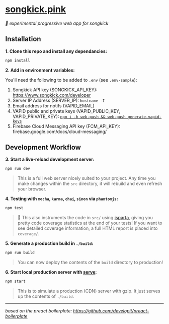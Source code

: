 # [songkick.pink](https://songkick.pink)
_:nail_care: experimental progressive web app for songkick_

## Installation

**1. Clone this repo and install any dependancies:**

```sh
npm install
```

**2. Add in environment variables:**

You'll need the following to be added to `.env` (see `.env-sample`):

1. Songkick API key (SONGKICK_API_KEY): https://www.songkick.com/developer
2. Server IP Address (SERVER_IP): `hostname -I`
3. Email address for notifs (VAPID_EMAIL)
4. VAPID public and private keys (VAPID_PUBLIC_KEY, VAPID_PRIVATE_KEY): [`npm i -h web-push && web-push generate-vapid-keys`](https://github.com/web-push-libs/web-push#command-line)
5. Firebase Cloud Messaging API key (FCM_API_KEY): firebase.google.com/docs/cloud-messaging/

## Development Workflow


**3. Start a live-reload development server:**

```sh
npm run dev
```

> This is a full web server nicely suited to your project. Any time you make changes within the `src` directory, it will rebuild and even refresh your browser.

**4. Testing with `mocha`, `karma`, `chai`, `sinon` via `phantomjs`:**

```sh
npm test
```

> 🌟 This also instruments the code in `src/` using [isparta](https://github.com/douglasduteil/isparta), giving you pretty code coverage statistics at the end of your tests! If you want to see detailed coverage information, a full HTML report is placed into `coverage/`.

**5. Generate a production build in `./build`:**

```sh
npm run build
```

> You can now deploy the contents of the `build` directory to production!


**6. Start local production server with [serve](https://github.com/zeit/serve):**

```sh
npm start
```

> This is to simulate a production (CDN) server with gzip. It just serves up the contents of `./build`.

---


_based on the preact boilerplate: https://github.com/developit/preact-boilerplate_

